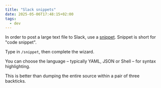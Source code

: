```yaml
---
title: "Slack snippets"
date: 2025-05-06T17:48:15+02:00
tags:
  - dev
---
```


In order to post a large text file to Slack, use a [snippet](https://slack.com/intl/en-gb/help/articles/204145658-Create-or-paste-code-snippets-in-Slack).
Snippet is short for "code snippet".

Type in `/snippet`, then complete the wizard.

You can choose the language – typically YAML, JSON or Shell – for syntax
highlighting.

This is better than dumping the entire source within a pair of three backticks.
